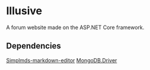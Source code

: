# Illusive

A forum website made on the ASP.NET Core framework.


## Dependencies

[Simplmds-markdown-editor](https://github.com/sparksuite/simplemde-markdown-editor)
[MongoDB.Driver](https://www.nuget.org/packages/MongoDB.Driver/2.11.3)
